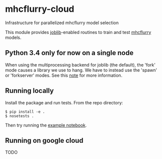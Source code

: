 # mhcflurry-cloud
Infrastructure for parallelized mhcflurry model selection

This module provides [joblib](https://github.com/joblib/joblib)-enabled routines
to train and test [mhcflurry](https://github.com/hammerlab/mhcflurry) models.

## Python 3.4 only for now on a single node

When using the multiprocessing backend for joblib (the default), the 'fork' mode causes a library we use to hang. We have to instead use the 'spawn' or 'forkserver' modes. See this
[note](https://pythonhosted.org/joblib/parallel.html#bad-interaction-of-multiprocessing-and-third-party-libraries) for more information.

## Running locally

Install the package and run tests. From the repo directory:
```
$ pip install -e .
$ nosetests .
```


Then try running the [example notebook](notebooks/example1.ipynb).


## Running on google cloud

TODO
